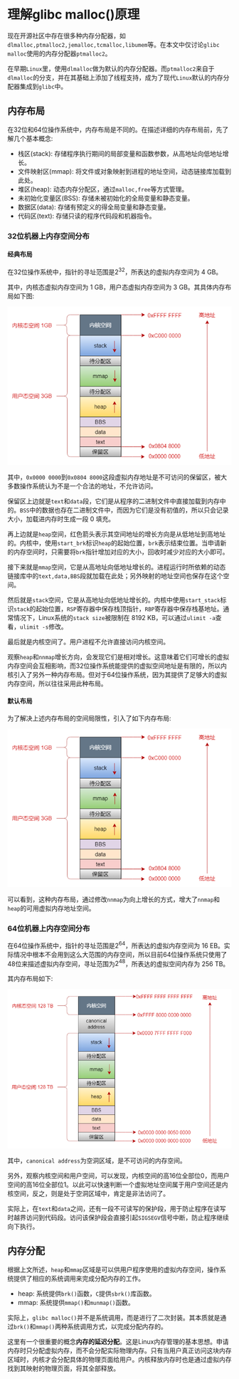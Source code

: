 # 理解glibc malloc()原理

现在开源社区中存在很多种内存分配器，如`dlmalloc,ptmalloc2,jemalloc,tcmalloc,libumem`等。在本文中仅讨论`glibc malloc`使用的内存分配器`ptmalloc2`。

在早期`Linux`里，使用`dlmalloc`做为默认的内存分配器。而`ptmalloc2`来自于`dlmalloc`的分支，并在其基础上添加了线程支持，成为了现代`Linux`默认的内存分配器集成到`glibc`中。

## 内存布局

在32位和64位操作系统中，内存布局是不同的。在描述详细的内存布局前，先了解几个基本概念:
- 栈区(stack): 存储程序执行期间的局部变量和函数参数，从高地址向低地址增长。
- 文件映射区(mmap): 将文件或对象映射到进程的地址空间，动态链接库加载到此处。
- 堆区(heap): 动态内存分配区，通过`malloc,free`等方式管理。
- 未初始化变量区(BSS): 存储未被初始化的全局变量和静态变量。
- 数据区(data): 存储有预定义的得全局变量和静态变量。
- 代码区(text): 存储只读的程序代码段和机器指令。

### 32位机器上内存空间分布

#### 经典布局

在32位操作系统中，指针的寻址范围是$2^{32}$，所表达的虚拟内存空间为 4 GB。

其中，内核态虚拟内存空间为 1 GB，用户态虚拟内存空间为 3 GB。其具体内存布局如下图:

![memory_01](./images/malloc_01.png)

其中，`0x0000 0000`到`0x0804 8000`这段虚拟内存地址是不可访问的保留区，被大多数操作系统认为不是一个合法的地址，不允许访问。

保留区上边就是`text`和`data`段，它们是从程序的二进制文件中直接加载到内存中的。`BSS`中的数据也存在二进制文件中，而因为它们是没有初值的，所以只会记录大小，加载进内存时生成一段 0 填充。

再上边就是`heap`空间，红色箭头表示其空间地址的增长方向是从低地址到高地址的。内核中，使用`start_brk`标识`heap`的起始位置，`brk`表示结束位置。当申请新的内存空间时，只需要将`brk`指针增加对应的大小，回收时减少对应的大小即可。

接下来就是`mmap`空间，它是从高地址向低地址增长的。进程运行时所依赖的动态链接库中的`text,data,BBS`段就加载在此处；另外映射的地址空间也保存在这个空间。

然后就是`stack`空间，它是从高地址向低地址增长的。内核中使用`start_stack`标识`stack`的起始位置，`RSP`寄存器中保存栈顶指针，`RBP`寄存器中保存栈基地址。通常情况下，Linux系统的`stack size`被限制在 8192 KB，可以通过`ulimit -a`查看，`ulimit -s`修改。

最后就是内核空间了。用户进程不允许直接访问内核空间。

观察`heap`和`nnmap`增长方向，会发现它们是相对增长。这意味着它们可增长的虚拟内存空间会互相影响，而32位操作系统能提供的虚拟空间地址是有限的，所以内核引入了另外一种内存布局。但对于64位操作系统，因为其提供了足够大的虚拟内存空间，所以往往采用此种布局。

#### 默认布局

为了解决上述内存布局的空间局限性，引入了如下内存布局:

![memory_02](./images/memory_02.png)

可以看到，这种内存布局，通过修改`nnmap`为向上增长的方式，增大了`nnmap`和`heap`的可用虚拟内存地址空间。

### 64位机器上内存空间分布

在64位操作系统中，指针的寻址范围是$2^{64}$，所表达的虚拟内存空间为 16 EB。实际情况中根本不会用到这么大范围的内存空间，所以目前64位操作系统只使用了48位来描述虚拟内存空间，寻址范围为$2^{48}$，所表达的虚拟空间内存为 256 TB。

其内存布局如下:

![memory_03](./images/memory_03.png)

其中，`canonical address`为空洞区域，是不可访问的内存空间。

另外，观察内核空间和用户空间，可以发现，内核空间的高16位全部位0，而用户空间的高16位全部位1。以此可以快速判断一个虚拟地址空间属于用户空间还是内核空间，反之，则是处于空洞区域中，肯定是非法访问了。

实际上，在`text`和`data`之间，还有一段不可读写的保护段，用于防止程序在读写时越界访问到代码段。访问该保护段会直接引起`SIGSEGV`信号中断，防止程序继续向下执行。

## 内存分配

根据上文所述，`heap`和`mmap`区域是可以供用户程序使用的虚拟内存空间，操作系统提供了相应的系统调用来完成分配内存的工作。
- heap: 系统提供`brk()`函数，`C`提供`sbrk()`库函数。
- mmap: 系统提供`mmap()`和`munmap()`函数。

实际上，`glibc malloc()`并不是系统调用，而是进行了二次封装。其本质就是通过`brk()`和`mmap()`两种系统调用方式，以完成分配内存的。

这里有一个很重要的概念**内存的延迟分配**。这是Linux内存管理的基本思想。申请内存时只分配虚拟内存，而不会分配实际物理内存。只有当用户真正访问这块内存区域时，内核才会分配具体的物理页面给用户。内核释放内存时也是通过虚拟内存找到其映射的物理页面，将其全部释放。
